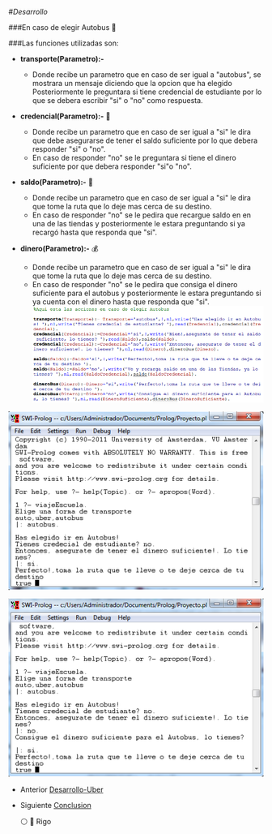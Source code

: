 #_Desarrollo_

###En caso de elegir Autobus :bus:

###Las funciones utilizadas son:

* __transporte(Parametro):-__

     * Donde recibe un parametro que en caso de ser igual a "autobus", se mostrara un mensaje diciendo que la opcion que ha elegido Posteriormente le preguntara si tiene credencial de estudiante por lo que se debera escribir "si" o "no" como respuesta.
     
* __credencial(Parametro):-__ :ticket:

     * Donde recibe un parametro que en caso de ser igual a "si" le dira que debe asegurarse de tener el saldo suficiente por lo que debera responder "si" o "no".  
     * En caso de responder "no" se le preguntara si tiene el dinero suficiente por que debera responder "si"o "no".
     
* __saldo(Parametro):-__ :money_with_wings:

    * Donde recibe un parametro que en caso de ser igual a "si" le dira que tome la ruta que lo deje mas cerca de su destino.
    * En caso de responder "no" se le pedira que recargue saldo en en una de las tiendas y posteriormente le estara preguntando si ya recargó hasta que responda que "si".
    
* __dinero(Parametro):-__ :moneybag:

    * Donde recibe un parametro que en caso de ser igual a "si" le dira que tome la ruta que lo deje mas cerca de su destino.
    * En caso de responder "no" se le pedira que consiga el dinero suficiente para el autobus y posteriormente le estara preguntando si ya cuenta con el dinero hasta que responda que "si".
![](https://github.com/Rigo8/Imagenes/blob/master/Captura4.PNG)    


![bus](https://github.com/Rigo8/Imagenes/blob/master/credencial.PNG)

![bus](https://github.com/Rigo8/Imagenes/blob/master/Nocredencial.PNG)

* Anterior
[Desarrollo-Uber](https://github.com/Rigo8/Proyecto-Final/blob/master/Uber.md)

* Siguiente
[Conclusion](https://github.com/Rigo8/Proyecto-Final/blob/master/Conclusion.md)

    :white_circle: :red_circle: Rigo
